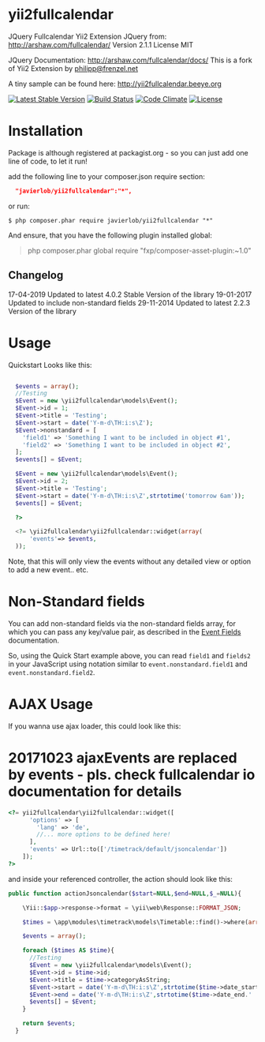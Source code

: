 yii2fullcalendar
================
JQuery Fullcalendar Yii2 Extension
JQuery from: http://arshaw.com/fullcalendar/
Version 2.1.1
License MIT

JQuery Documentation:
http://arshaw.com/fullcalendar/docs/
This is a fork of Yii2 Extension by <philipp@frenzel.net>

A tiny sample can be found here:
http://yii2fullcalendar.beeye.org

[![Latest Stable Version](https://poser.pugx.org/philippfrenzel/yii2fullcalendar/v/stable.svg)](https://packagist.org/packages/philippfrenzel/yii2fullcalendar)
[![Build Status](https://travis-ci.org/philippfrenzel/yii2fullcalendar.svg?branch=master)](https://travis-ci.org/philippfrenzel/yii2fullcalendar)
[![Code Climate](https://codeclimate.com/github/philippfrenzel/yii2fullcalendar.png)](https://codeclimate.com/github/philippfrenzel/yii2fullcalendar)
[![License](https://poser.pugx.org/philippfrenzel/yii2fullcalendar/license.svg)](https://packagist.org/packages/philippfrenzel/yii2fullcalendar)

Installation
============
Package is although registered at packagist.org - so you can just add one line of code, to let it run!

add the following line to your composer.json require section:
```json
  "javierlob/yii2fullcalendar":"*",
```

or run:
```
$ php composer.phar require javierlob/yii2fullcalendar "*"
```

And ensure, that you have the following plugin installed global:

> php composer.phar global require "fxp/composer-asset-plugin:~1.0"

Changelog
---------

17-04-2019 Updated to latest 4.0.2 Stable Version of the library
19-01-2017 Updated to include non-standard fields
29-11-2014 Updated to latest 2.2.3 Version of the library

Usage
=====

Quickstart Looks like this:

```php

  $events = array();
  //Testing
  $Event = new \yii2fullcalendar\models\Event();
  $Event->id = 1;
  $Event->title = 'Testing';
  $Event->start = date('Y-m-d\TH:i:s\Z');
  $Event->nonstandard = [
    'field1' => 'Something I want to be included in object #1',
    'field2' => 'Something I want to be included in object #2',
  ];
  $events[] = $Event;

  $Event = new \yii2fullcalendar\models\Event();
  $Event->id = 2;
  $Event->title = 'Testing';
  $Event->start = date('Y-m-d\TH:i:s\Z',strtotime('tomorrow 6am'));
  $events[] = $Event;

  ?>

  <?= \yii2fullcalendar\yii2fullcalendar::widget(array(
      'events'=> $events,
  ));
```

Note, that this will only view the events without any detailed view or option to add a new event.. etc.

Non-Standard fields
===================

You can add non-standard fields via the non-standard fields array, for which you can pass any key/value pair, as described in the [Event Fields](https://fullcalendar.io/docs/event_data/Event_Object/) documentation.

So, using the Quick Start example above, you can read `field1` and `fields2` in your JavaScript using notation similar to `event.nonstandard.field1` and `event.nonstandard.field2`.

AJAX Usage
==========
If you wanna use ajax loader, this could look like this:

# 20171023 ajaxEvents are replaced by events - pls. check fullcalendar io documentation for details

```php
<?= yii2fullcalendar\yii2fullcalendar::widget([
      'options' => [
        'lang' => 'de',
        //... more options to be defined here!
      ],
      'events' => Url::to(['/timetrack/default/jsoncalendar'])
    ]);
?>
```

and inside your referenced controller, the action should look like this:

```php
public function actionJsoncalendar($start=NULL,$end=NULL,$_=NULL){

    \Yii::$app->response->format = \yii\web\Response::FORMAT_JSON;

    $times = \app\modules\timetrack\models\Timetable::find()->where(array('category'=>\app\modules\timetrack\models\Timetable::CAT_TIMETRACK))->all();

    $events = array();

    foreach ($times AS $time){
      //Testing
      $Event = new \yii2fullcalendar\models\Event();
      $Event->id = $time->id;
      $Event->title = $time->categoryAsString;
      $Event->start = date('Y-m-d\TH:i:s\Z',strtotime($time->date_start.' '.$time->time_start));
      $Event->end = date('Y-m-d\TH:i:s\Z',strtotime($time->date_end.' '.$time->time_end));
      $events[] = $Event;
    }

    return $events;
  }
```
